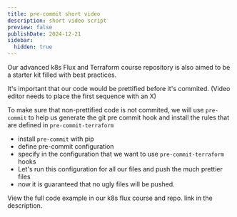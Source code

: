 ```yaml
---
title: pre-commit short video
description: short video script
preview: false
publishDate: 2024-12-21
sidebar:
  hidden: true
---
```


Our advanced k8s Flux and Terraform course repository
is also aimed to be a starter kit filled with best practices.

It's important that our code would be prettified before it's commited.
(Video editor needs to place the first sequence with an X)

To make sure that non-prettified code is not commited, we will use `pre-commit` to help us generate the git pre commit hook and install the rules that are defined in `pre-commit-terraform`

- install `pre-commit` with pip
- define pre-commit configuration
- specify in the configuration that we want to use `pre-commit-terraform` hooks
- Let's run this configuration for all our files and push the much prettier files
- now it is guaranteed that no ugly files will be pushed.

View the full code example in our k8s flux course and repo.
link in the description.